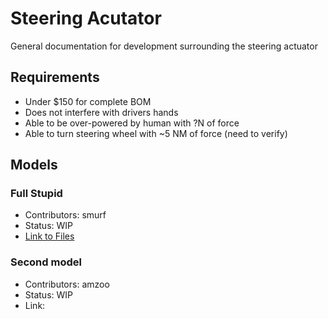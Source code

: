 # Steering Acutator
General documentation for development surrounding the steering actuator

## Requirements
- Under $150 for complete BOM
- Does not interfere with drivers hands
- Able to be over-powered by human with ?N of force
- Able to turn steering wheel with ~5 NM of force (need to verify)

## Models

### Full Stupid

- Contributors: smurf
- Status: WIP
- [Link to Files](https://github.com/RetroPilot/full-stupid/tree/master)

### Second model 

- Contributors: amzoo
- Status: WIP
- Link: 
